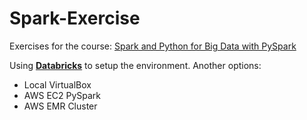 # Spark-Exercise

Exercises for the course: [Spark and Python for Big Data with PySpark](https://www.udemy.com/course/spark-and-python-for-big-data-with-pyspark/)

Using **[Databricks](https://community.cloud.databricks.com/?o=2484294035440853#)** to setup the environment. Another options:
- Local VirtualBox 
- AWS EC2 PySpark 
- AWS EMR Cluster
